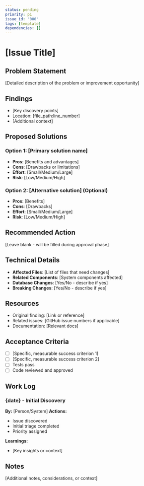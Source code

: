```yaml
---
status: pending
priority: p1
issue_id: "000"
tags: [template]
dependencies: []
---
```


# [Issue Title]

## Problem Statement
[Detailed description of the problem or improvement opportunity]

## Findings
- [Key discovery points]
- Location: [file_path:line_number]
- [Additional context]

## Proposed Solutions

### Option 1: [Primary solution name]
- **Pros**: [Benefits and advantages]
- **Cons**: [Drawbacks or limitations]
- **Effort**: [Small/Medium/Large]
- **Risk**: [Low/Medium/High]

### Option 2: [Alternative solution] (Optional)
- **Pros**: [Benefits]
- **Cons**: [Drawbacks]
- **Effort**: [Small/Medium/Large]
- **Risk**: [Low/Medium/High]

## Recommended Action
[Leave blank - will be filled during approval phase]

## Technical Details
- **Affected Files**: [List of files that need changes]
- **Related Components**: [System components affected]
- **Database Changes**: [Yes/No - describe if yes]
- **Breaking Changes**: [Yes/No - describe if yes]

## Resources
- Original finding: [Link or reference]
- Related issues: [GitHub issue numbers if applicable]
- Documentation: [Relevant docs]

## Acceptance Criteria
- [ ] [Specific, measurable success criterion 1]
- [ ] [Specific, measurable success criterion 2]
- [ ] Tests pass
- [ ] Code reviewed and approved

## Work Log

### {date} - Initial Discovery
**By:** [Person/System]
**Actions:**
- Issue discovered
- Initial triage completed
- Priority assigned

**Learnings:**
- [Key insights or context]

## Notes
[Additional notes, considerations, or context]
